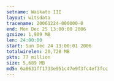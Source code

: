 ```yaml
---
setname: Waikato III
layout: witsdata
tracename: 20061224-000000-0
end: Mon Dec 25 13:00:00 2006
gzsize: 1,909 MB
len: 24:00:00
start: Sun Dec 24 13:00:01 2006
totalwirelen: 20,728 MB
pkts: 77 million
size: 5,689 MB
md5: 6a8631ff1733e951c47e9f3fc4ef3fcc
---
```

